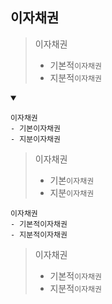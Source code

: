 ## 이자채권
> 이자채권
> - 기본적`이자채권`
> - 지분적`이자채권`
<details open>
    <summary></summary>

```
이자채권
- 기본이자채권
- 지분이자채권
```
> 이자채권
> - 기본`이자채권`
> - 지분`이자채권`

```
이자채권
- 기본적이자채권
- 지분적이자채권
```
> 이자채권
> - 기본적`이자채권`
> - 지분적`이자채권`
</details>
